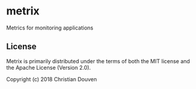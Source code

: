 # metrix
Metrics for monitoring applications


## License

Metrix is primarily distributed under the terms of
both the MIT license and the Apache License (Version 2.0).

Copyright (c) 2018 Christian Douven

